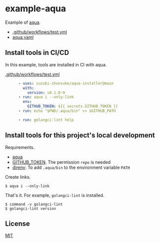 # example-aqua

Example of [aqua](https://github.com/suzuki-shunsuke/aqua).

* [.github/workflows/test.yml](https://github.com/suzuki-shunsuke/example-aqua/blob/main/.github/workflows/test.yml)
* [aqua.yaml](https://github.com/suzuki-shunsuke/example-aqua/blob/main/aqua.yaml)

## Install tools in CI/CD

In this example, tools are installed in CI with aqua.

[.github/workflows/test.yml](https://github.com/suzuki-shunsuke/example-aqua/blob/main/.github/workflows/test.yml)

```yaml
      - uses: suzuki-shunsuke/aqua-installer@main
        with:
          version: v0.1.0-9
      - run: aqua i --only-link
        env:
          GITHUB_TOKEN: ${{ secrets.GITHUB_TOKEN }}
      - run: echo "$PWD/.aqua/bin" >> $GITHUB_PATH

      - run: golangci-lint help
```

## Install tools for this project's local development

Requirements.

* [aqua](https://github.com/suzuki-shunsuke/aqua-installer#shell)
* [GITHUB_TOKEN](https://docs.github.com/en/github/authenticating-to-github/keeping-your-account-and-data-secure/creating-a-personal-access-token). The permission `repo` is needed
* [direnv](https://github.com/direnv/direnv#basic-installation): To add `.aqua/bin` to the environment variable `PATH`

Create links.

```
$ aqua i --only-link
```

That's it. For example, `golangci-lint` is installed.

```
$ command -v golangci-lint
$ golangci-lint version
```

## License

[MIT](LICENSE)

